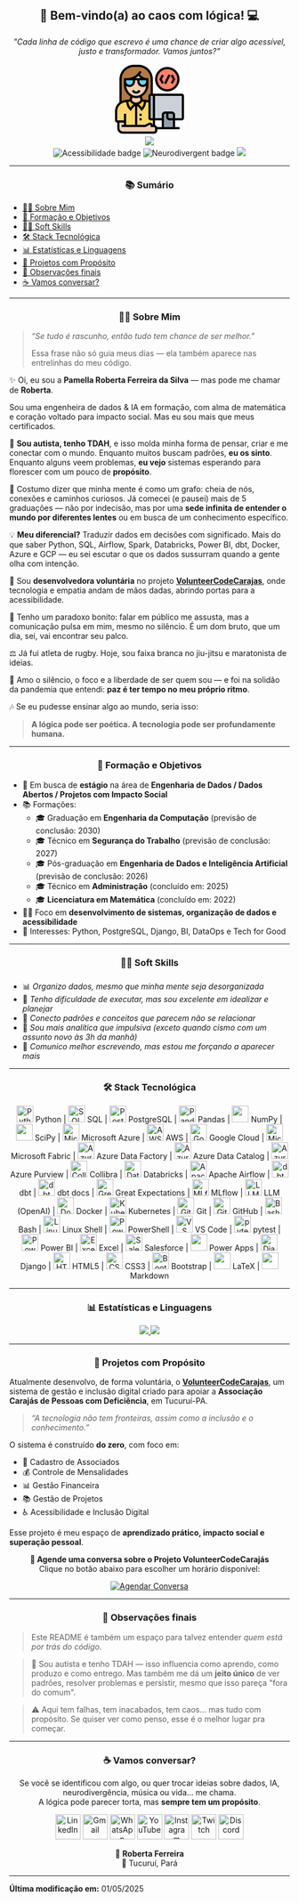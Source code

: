 <div align="center">
  <h2> 🌈 Bem-vindo(a) ao caos com lógica! 💻 </h2>
</div>

<div align="center">
  <p><em>"Cada linha de código que escrevo é uma chance de criar algo acessível, justo e transformador. Vamos juntos?"</em></p>
</div>

<div align='center'>
    <a href="https://github.com/prfs91">
        <img src='https://github.com/prfs91/prfs91/blob/main/programador.png' height='128px' width='128px' target="_blank"><br>
        <img src="https://readme-typing-svg.herokuapp.com?color=%6495ED&center=true&vCenter=true&multiline=true&width=500&height=65&lines=Hello+Friend!;My+name+is+Roberta.">
    </a>
</div>

<div align="center">
    <img src="https://img.shields.io/badge/Acessibilidade-Inclusão-009688" alt="Acessibilidade badge" />
    <img src="https://img.shields.io/badge/Neurodivergent-pride-blueviolet" alt="Neurodivergent badge" />
    <a href="https://github.com/prfs91">
        <img src="https://komarev.com/ghpvc/?username=prfs91&color=blue&style=flat">
    </a>
</div>
<p>
    
---

<div align='center'>
    <h3>📚 Sumário</h3>
</div>

<ul>
    <li><a href="#sobre-mim">👩‍💻 Sobre Mim</a></li>
    <li><a href="#formacao-e-objetivos">🎯 Formação e Objetivos</a></li>
    <li><a href="#soft-skills">🤹‍♀️ Soft Skills</a></li>
    <li><a href="#stack-tecnologica">🛠️ Stack Tecnológica</a></li>
    <li><a href="#estatisticas-e-linguagens">📊 Estatísticas e Linguagens</a></li>
    <li><a href="#projetos-com-proposito">🚀 Projetos com Propósito</a></li>
    <li><a href="#observações-finais">📌 Observações finais</a></li>
    <li><a href="#vamos-conversar">☕ Vamos conversar?</a></li>
    
</ul>

---

<div align="center">
    <h3 id="sobre-mim">👩‍💻 Sobre Mim</h3>
</div>

> _“Se tudo é rascunho, então tudo tem chance de ser melhor.”_
> 
> Essa frase não só guia meus dias — ela também aparece nas entrelinhas do meu código.

✨ Oi, eu sou a **Pamella Roberta Ferreira da Silva** — mas pode me chamar de **Roberta**.

Sou uma engenheira de dados & IA em formação, com alma de matemática e coração voltado para impacto social.
Mas eu sou mais que meus certificados.

🌈 **Sou autista, tenho TDAH**, e isso molda minha forma de pensar, criar e me conectar com o mundo.
Enquanto muitos buscam padrões, **eu os sinto**.
Enquanto alguns veem problemas, **eu vejo** sistemas esperando para florescer com um pouco de **propósito**.

🧠 Costumo dizer que minha mente é como um grafo: cheia de nós, conexões e caminhos curiosos.
Já comecei (e pausei) mais de 5 graduações — não por indecisão, mas por uma **sede infinita de entender o mundo por diferentes lentes** ou em busca de um conhecimento específico.

💡 **Meu diferencial?** Traduzir dados em decisões com significado.
Mais do que saber Python, SQL, Airflow, Spark, Databricks, Power BI, dbt, Docker, Azure e GCP — eu sei escutar o que os dados sussurram quando a gente olha com intenção.

🤝 Sou **desenvolvedora voluntária** no projeto [**VolunteerCodeCarajas**](https://github.com/prfs91/VolunteerCodeCarajas), onde tecnologia e empatia andam de mãos dadas, abrindo portas para a acessibilidade.

🎤 Tenho um paradoxo bonito: falar em público me assusta, mas a comunicação pulsa em mim, mesmo no silêncio. É um dom bruto, que um dia, sei, vai encontrar seu palco.

⚖️ Já fui atleta de rugby. Hoje, sou faixa branca no jiu-jitsu e maratonista de ideias.

🏡 Amo o silêncio, o foco e a liberdade de ser quem sou — e foi na solidão da pandemia que entendi: **paz é ter tempo no meu próprio ritmo**.

🎶 Se eu pudesse ensinar algo ao mundo, seria isso:

> **A lógica pode ser poética. A tecnologia pode ser profundamente humana.**

---

<div align="center">
    <h3 id="formacao-e-objetivos">🎯 Formação e Objetivos</h3>
</div>

- 🔭 Em busca de **estágio** na área de **Engenharia de Dados / Dados Abertos / Projetos com Impacto Social**  
- 📚 Formações:
  - 🎓 Graduação em **Engenharia da Computação** (previsão de conclusão: 2030)
  - 🎓 Técnico em **Segurança do Trabalho** (previsão de conclusão: 2027)
  - 🎓 Pós-graduação em **Engenharia de Dados e Inteligência Artificial** (previsão de conclusão: 2026)
  - 🎓 Técnico em **Administração** (concluído em: 2025)
  - 🎓 **Licenciatura em Matemática** (concluído em: 2022)
- 👩‍🔧 Foco em **desenvolvimento de sistemas, organização de dados e acessibilidade**
- 🧠 Interesses: Python, PostgreSQL, Django, BI, DataOps e Tech for Good

---

<div align="center">
    <h3 id="soft-skills">🤹‍♀️ Soft Skills</h3>
</div>

### 

- 📊 *Organizo dados, mesmo que minha mente seja desorganizada*
- 🎢 *Tenho dificuldade de executar, mas sou excelente em idealizar e planejar*
- 🧩 *Conecto padrões e conceitos que parecem não se relacionar*
- 🧠 *Sou mais analítica que impulsiva (exceto quando cismo com um assunto novo às 3h da manhã)*
- 💬 *Comunico melhor escrevendo, mas estou me forçando a aparecer mais*

---

<div align="center">
    <h3 id="stack-tecnologica">🛠️ Stack Tecnológica</h3>
</div>

<div align='center'>
    <img src="https://cdn.jsdelivr.net/gh/devicons/devicon/icons/python/python-original.svg" width="30" height="30" title="Python" /> Python | 
    <img src="https://img.icons8.com/?size=100&id=J6KcaRLsTgpZ&format=png&color=000000" width="30" height="30" title="SQL" /> SQL | 
    <img src="https://cdn.jsdelivr.net/gh/devicons/devicon/icons/postgresql/postgresql-original.svg" width="30" height="30" title="PostgreSQL" /> PostgreSQL | 
    <img src="https://cdn.jsdelivr.net/gh/devicons/devicon/icons/pandas/pandas-original.svg" width="30" height="30" title="Pandas" /> Pandas | 
    <img src="https://static-00.iconduck.com/assets.00/file-type-numpy-icon-950x1024-yxmpudmi.png" width="30" height="30" /> NumPy | 
    <img src="https://images.icon-icons.com/3914/PNG/512/scipy_logo_icon_248581.png" width="30" height="30" /> SciPy | 
    <img src="https://cdn.jsdelivr.net/gh/devicons/devicon/icons/azure/azure-original.svg" width="30" height="30" title="Microsoft Azure" /> Microsoft Azure | 
    <img src="https://cdn.iconscout.com/icon/free/png-256/free-amazon-aws-3521268-2944772.png" width="30" height="30" title="AWS" /> AWS | 
    <img src="https://cdn.jsdelivr.net/gh/devicons/devicon/icons/googlecloud/googlecloud-original.svg" width="30" height="30" title="Google Cloud" /> Google Cloud | 
    <img src="https://debruyn.dev/2023/all-microsoft-fabric-icons-for-diagramming-old-version/Fabric_final_x256.png" width="30" height="30" title="Microsoft Fabric" /> Microsoft Fabric | 
    <img src="https://symbols.getvecta.com/stencil_28/27_data-factory.8004c08598.png" width="30" height="30" title="Azure Data Factory" /> Azure Data Factory | 
    <img src="https://azure.microsoft.com/svghandler/data-catalog?width=600&height=315" width="30" height="30"  title="Azure Data Catalog" /> Azure Data Catalog | 
    <img src="https://upload.wikimedia.org/wikipedia/commons/thumb/e/e5/Microsoft_Purview_Logo.svg/2048px-Microsoft_Purview_Logo.svg.png" width="30" height="30"  title="Azure Purview" /> Azure Purview | 
    <img src="https://sharespost-sharex-production.s3.us-west-2.amazonaws.com/uploads/issuer/100001135/logo/collibra.png" width="30" height="30"  title="Collibra" /> Collibra | 
    <img src="https://www.vectorlogo.zone/logos/databricks/databricks-icon.svg" width="30" height="30" title="Databricks" /> Databricks | 
    <img src="https://cdn.jsdelivr.net/gh/devicons/devicon/icons/apacheairflow/apacheairflow-original.svg" width="30" height="30" title="Apache Airflow" /> Apache Airflow | 
    <img src="https://avatars.githubusercontent.com/u/76333979?s=200&v=4" width="30" height="30" title="dbt" /> dbt | 
    <img src="https://avatars.githubusercontent.com/u/76333979?s=200&v=4" width="30" height="30"  title="dbt docs" /> dbt docs | 
    <img src="https://avatars.githubusercontent.com/u/31670619?s=280&v=4" width="30" height="30"  title="Great Expectations" /> Great Expectations | 
    <img src="https://cdn.brandfetch.io/mlflow.org/fallback/lettermark/theme/dark/h/256/w/256/icon?c=1bfwsmEH20zzEfSNTed" width="30" height="30" title="MLflow" /> MLflow | 
    <img src="https://static-00.iconduck.com/assets.00/openai-icon-2021x2048-4rpe5x7n.png" width="30" height="30" title="LLM (OpenAI)" /> LLM (OpenAI) | 
    <img src="https://img.icons8.com/?size=100&id=22813&format=png&color=000000" width="30" height="30" title="Docker" /> Docker | 
    <img src="https://cdn.jsdelivr.net/gh/devicons/devicon/icons/kubernetes/kubernetes-plain.svg" width="30" height="30" title="Kubernetes" /> Kubernetes | 
    <img src="https://cdn.jsdelivr.net/gh/devicons/devicon/icons/git/git-original.svg" width="30" height="30" title="Git" /> Git | 
    <img src="https://img.icons8.com/?size=100&id=bVGqATNwfhYq&format=png&color=000000" width="30" height="30" title="GitHub" /> GitHub | 
    <img src="https://cdn.jsdelivr.net/gh/devicons/devicon/icons/bash/bash-original.svg" width="30" height="30" title="Bash" /> Bash | 
    <img src="https://img.icons8.com/?size=100&id=hG3pFkhtnHit&format=png&color=000000" width="30" height="30" title="Linux Shell" /> Linux Shell | 
    <img src="https://cdn.jsdelivr.net/gh/devicons/devicon/icons/windows8/windows8-original.svg" width="30" height="30" title="PowerShell" /> PowerShell | 
    <img src="https://cdn.jsdelivr.net/gh/devicons/devicon/icons/vscode/vscode-original.svg" width="30" height="30" title="VS Code" /> VS Code | 
    <img src="https://datoux.gallerycdn.vsassets.io/extensions/datoux/vscode-pytest-intellisence/0.0.1/1623003313690/Microsoft.VisualStudio.Services.Icons.Default" width="30" height="30"  title="pytest" /> pytest | 
    <img src="https://www.northware.mx/wp-content/uploads/2022/09/northware-microsoft-power-bi-logo.png" width="30" height="30" title="Power BI" /> Power BI | 
    <img src="https://static.vecteezy.com/system/resources/thumbnails/027/179/363/small/microsoft-excel-icon-logo-symbol-free-png.png" width="30" height="30"  title="Excel" /> Excel | 
    <img src="https://cdn.worldvectorlogo.com/logos/salesforce-2.svg" width="30" height="30"  title="Salesforce" /> Salesforce | 
    <img src="https://img.icons8.com/fluent/512/microsoft-power-apps.png" width="30" height="30" /> Power Apps | 
    <img src="https://cdn.jsdelivr.net/gh/devicons/devicon/icons/django/django-plain.svg" width="30" height="30" title="Django" /> Django | 
    <img src="https://cdn.jsdelivr.net/gh/devicons/devicon/icons/html5/html5-original.svg" width="30" height="30" title="HTML5" /> HTML5 | 
    <img src="https://cdn.jsdelivr.net/gh/devicons/devicon/icons/css3/css3-original.svg" width="30" height="30" title="CSS3" /> CSS3 | 
    <img src="https://img.icons8.com/?size=100&id=g9mmSxx3SwAI&format=png&color=000000" width="30" height="30" title="Bootstrap" /> Bootstrap | 
    <img src="https://img.icons8.com/?size=100&id=WBooq2dInw0x&format=png&color=000000" width="30" height="30" /> LaTeX | 
    <img src="https://img.icons8.com/?size=100&id=21812&format=png&color=000000" width="30" height="30" /> Markdown
</div>

    
---

<div align="center">
    <h3 id="estatisticas-e-linguagens">📊 Estatísticas e Linguagens</h3>
</div>

<div align="center">
  <a href="https://github.com/prfs91">
    <img height="150em" src="https://github-readme-stats-git-masterrstaa-rickstaa.vercel.app/api?username=prfs91&show_icons=true&theme=dark&include_all_commits=true&count_private=true"/>
    <img height="150em" src="https://github-readme-stats-git-masterrstaa-rickstaa.vercel.app/api/top-langs/?username=prfs91&layout=compact&langs_count=7&theme=dark"/>
  </a>
</div>

---

<div align="center">
    <h3 id="projetos-com-proposito">🚀 Projetos com Propósito</h3>
</div>

Atualmente desenvolvo, de forma voluntária, o [**VolunteerCodeCarajas**](https://github.com/prfs91/volunteercodecarajas), um sistema de gestão e inclusão digital criado para apoiar a **Associação Carajás de Pessoas com Deficiência**, em Tucuruí-PA.  
> _“A tecnologia não tem fronteiras, assim como a inclusão e o conhecimento.”_  

O sistema é construído **do zero**, com foco em:

- 🧾 Cadastro de Associados  
- 💰 Controle de Mensalidades  
- 📊 Gestão Financeira  
- 📚 Gestão de Projetos  
- ♿ Acessibilidade e Inclusão Digital  

Esse projeto é meu espaço de **aprendizado prático, impacto social e superação pessoal**.

<p align="center">
  <strong>📅 Agende uma conversa sobre o Projeto VolunteerCodeCarajás</strong><br>
  Clique no botão abaixo para escolher um horário disponível:
</p>

<p align="center">
  <a href="https://calendar.google.com/calendar/appointments/schedules/AcZssZ1Fm6KqLxgcozCYs_Qbe3ijTaRPIOWr6mC31tnymAHb-zKkG-O5f_TN4zrREVt1FIHyFZhCLRBD?gv=true" target="_blank">
    <img src="https://img.shields.io/badge/Agendar%20Conversa-VolunteerCodeCarajás-orange?style=for-the-badge" alt="Agendar Conversa">
  </a>
</p>

---

<div align="center">
    <h3 id="observações-finais">📌 Observações finais</h3>
</div>

> Este README é também um espaço para talvez entender *quem está por trás do código*.  

> 🧠 Sou autista e tenho TDAH — isso influencia como aprendo, como produzo e como entrego. Mas também me dá um **jeito único** de ver padrões, resolver problemas e persistir, mesmo que isso pareça "fora do comum".

> ⚠️ Aqui tem falhas, tem inacabados, tem caos... mas tudo com propósito. Se quiser ver como penso, esse é o melhor lugar pra começar.

---

<div align="center">
    <h3 id="vamos-conversar">☕ Vamos conversar?</h3>
</div>

<p align="center">
  Se você se identificou com algo, ou quer trocar ideias sobre dados, IA, neurodivergência, música ou vida... me chama. <br/>
  A lógica pode parecer torta, mas <strong>sempre tem um propósito</strong>.
</p>

<p align="center">
    <a href="https://www.linkedin.com/in/robertaferreira91/" target="_blank"><img width="45" height="45" title="LinkedIn" src="https://img.icons8.com/?size=100&id=xuvGCOXi8Wyg&format=png&color=000000"/></a>
    <a href="mailto:pamellaferreira.si@gmail.com" target="_blank"><img width="45" height="45" title="Gmail" src="https://img.icons8.com/?size=100&id=P7UIlhbpWzZm&format=png&color=000000"/></a>
    <a href="https://wa.me/5594992797521?text=Ol%C3%A1%21%20Encontrei%20seu%20contato%20atrav%C3%A9s%20do%20GitHub%20e%20gostaria%20de%20conversar%20com%20voc%C3%AA.%20Podemos%20falar%20um%20pouquinho%3F" target="_blank"><img width="45" height="45" title="WhatsApp" src="https://img.icons8.com/?size=100&id=16713&format=png&color=000000"/></a>
    <a href="https://www.youtube.com/@robertaferreira8086" target="_blank"><img width="45" height="45" title="YouTube" src="https://img.icons8.com/?size=100&id=108794&format=png&color=000000"/></a>
    <a href="https://www.instagram.com/robertaferreirasp" target="_blank"><img width="45" height="45" title="Instagram" src="https://img.icons8.com/?size=100&id=Xy10Jcu1L2Su&format=png&color=000000"/></a>
    <a href="https://www.twitch.tv/robertaferreira16" target="_blank"><img width="45" height="45" title="Twitch" src="https://img.icons8.com/?size=100&id=aGCNGCWg7dbJ&format=png&color=000000"/></a>
    <a href="https://discordapp.com/users/712375825609130024/" target="_blank"><img width="45" height="45" title="Discord" src="https://brandlogos.net/wp-content/uploads/2018/10/discord-logo-1.png"/></a>

<div align="center">
  💙 <strong>Roberta Ferreira</strong>
</div>

<div align="center">
  📍 Tucuruí, Pará
</div>

---

**Última modificação em:** 01/05/2025
